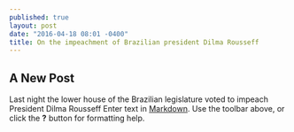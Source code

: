 ```yaml
---
published: true
layout: post
date: "2016-04-18 08:01 -0400"
title: On the impeachment of Brazilian president Dilma Rousseff
---
```

## A New Post

Last night the lower house of the Brazilian legislature voted to impeach President Dilma Rousseff
Enter text in [Markdown](http://daringfireball.net/projects/markdown/). Use the toolbar above, or click the **?** button for formatting help.
